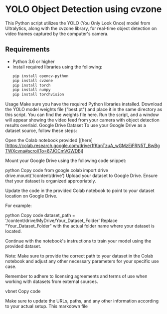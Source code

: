 # YOLO Object Detection using cvzone

This Python script utilizes the YOLO (You Only Look Once) model from Ultralytics, along with the cvzone library, for real-time object detection on video frames captured by the computer's camera.

## Requirements
- Python 3.6 or higher
- Install required libraries using the following:
  ```bash
  pip install opencv-python
  pip install cvzone
  pip install torch
  pip install numpy
  pip install torchvision
Usage
Make sure you have the required Python libraries installed.
Download the YOLO model weights file ("best.pt") and place it in the same directory as this script. You can find the weights file here.
Run the script, and a window will appear showing the video feed from your camera with object detection results overlaid.
Google Drive Dataset
To use your Google Drive as a dataset source, follow these steps:

Open the Colab notebook provided [[here][https://colab.research.google.com/drive/1fKqnTzuA_wGMzEiFRN5T_BwBgTWXcvna#scrollTo=87JOCmVGWDBj]

Mount your Google Drive using the following code snippet:

python
Copy code
from google.colab import drive
drive.mount('/content/drive')
Upload your dataset to Google Drive. Ensure that your dataset is organized appropriately.

Update the code in the provided Colab notebook to point to your dataset location on Google Drive.

For example:

python
Copy code
dataset_path = '/content/drive/MyDrive/Your_Dataset_Folder'
Replace "Your_Dataset_Folder" with the actual folder name where your dataset is located.

Continue with the notebook's instructions to train your model using the provided dataset.

Note: Make sure to provide the correct path to your dataset in the Colab notebook and adjust any other necessary parameters for your specific use case.

Remember to adhere to licensing agreements and terms of use when working with datasets from external sources.

vbnet
Copy code

Make sure to update the URLs, paths, and any other information according to your actual setup. This markdown file
